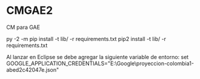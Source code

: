 # CMGAE2
CM para GAE

py -2 -m pip install -t lib/ -r requirements.txt
pip2 install -t lib/ -r requirements.txt

Al lanzar en Eclipse se debe agregar la siguiente variable de entorno:
set GOOGLE_APPLICATION_CREDENTIALS="E:\Google\proyeccion-colombia1-abed2c42047e.json"